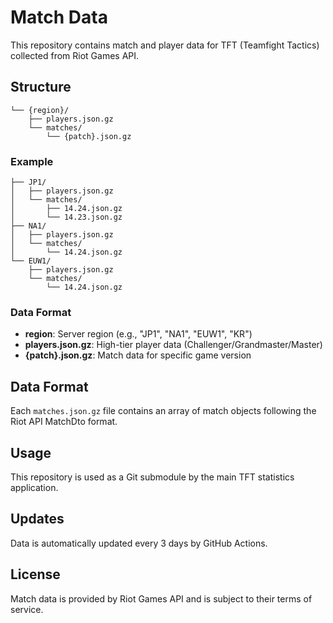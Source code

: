 # Match Data

This repository contains match and player data for TFT (Teamfight Tactics) collected from Riot Games API.

## Structure

```
└── {region}/
    ├── players.json.gz
    └── matches/
        └── {patch}.json.gz
```

### Example
```
├── JP1/
│   ├── players.json.gz
│   └── matches/
│       ├── 14.24.json.gz
│       └── 14.23.json.gz
├── NA1/
│   ├── players.json.gz
│   └── matches/
│       └── 14.24.json.gz
└── EUW1/
    ├── players.json.gz
    └── matches/
        └── 14.24.json.gz
```

### Data Format
- **region**: Server region (e.g., "JP1", "NA1", "EUW1", "KR")
- **players.json.gz**: High-tier player data (Challenger/Grandmaster/Master)
- **{patch}.json.gz**: Match data for specific game version

## Data Format

Each `matches.json.gz` file contains an array of match objects following the Riot API MatchDto format.

## Usage

This repository is used as a Git submodule by the main TFT statistics application.

## Updates

Data is automatically updated every 3 days by GitHub Actions.

## License

Match data is provided by Riot Games API and is subject to their terms of service.